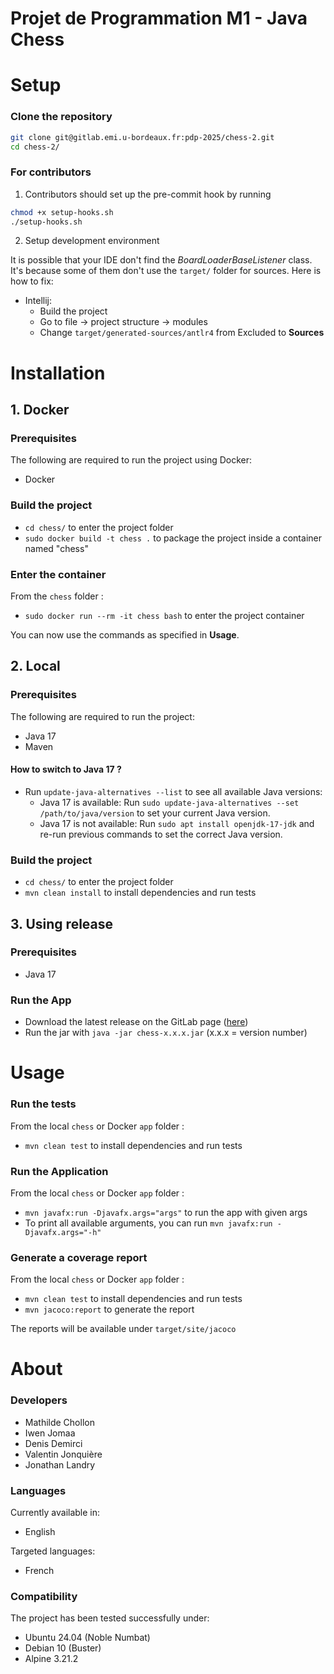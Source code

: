 # Projet de Programmation M1 - Java Chess

# Setup

### Clone the repository
```bash
git clone git@gitlab.emi.u-bordeaux.fr:pdp-2025/chess-2.git
cd chess-2/
```

### For contributors
1. Contributors should set up the pre-commit hook by running
```bash
chmod +x setup-hooks.sh
./setup-hooks.sh
```
2. Setup development environment

It is possible that your IDE don't find the _BoardLoaderBaseListener_ class. It's because
some of them don't use the `target/` folder for sources.
Here is how to fix:

  - Intellij: 
    - Build the project 
    - Go to file -> project structure -> modules
    - Change `target/generated-sources/antlr4` from Excluded to **Sources**

# Installation
## 1. Docker

### Prerequisites
The following are required to run the project using Docker:
- Docker

### Build the project
- `cd chess/` to enter the project folder
- `sudo docker build -t chess .` to package the project inside a container named "chess"

### Enter the container
From the `chess` folder :
- `sudo docker run --rm -it chess bash` to enter the project container

You can now use the commands as specified in **Usage**.

## 2. Local
### Prerequisites
The following are required to run the project:
- Java 17
- Maven

#### How to switch to Java 17 ?
- Run `update-java-alternatives --list` to see all available Java versions:
  - Java 17 is available: Run `sudo update-java-alternatives --set /path/to/java/version` to set your current Java version.
  - Java 17 is not available: Run `sudo apt install openjdk-17-jdk` and re-run previous commands to set the correct Java version.

### Build the project
- `cd chess/` to enter the project folder
- `mvn clean install` to install dependencies and run tests

## 3. Using release
### Prerequisites
- Java 17

### Run the App
- Download the latest release on the GitLab page ([here](https://gitlab.emi.u-bordeaux.fr/pdp-2025/chess-2/-/releases))
- Run the jar with `java -jar chess-x.x.x.jar` (x.x.x = version number)

# Usage

### Run the tests
From the local `chess` or Docker `app` folder :
- `mvn clean test` to install dependencies and run tests

### Run the Application
From the local `chess` or Docker `app` folder :
- `mvn javafx:run -Djavafx.args="args"` to run the app with given args
- To print all available arguments, you can run `mvn javafx:run -Djavafx.args="-h"`

### Generate a coverage report
From the local `chess` or Docker `app` folder :
- `mvn clean test` to install dependencies and run tests
- `mvn jacoco:report` to generate the report

The reports will be available under `target/site/jacoco`

# About

### Developers
- Mathilde Chollon
- Iwen Jomaa
- Denis Demirci
- Valentin Jonquière
- Jonathan Landry

### Languages
Currently available in:
- English

Targeted languages:
- French

### Compatibility
The project has been tested successfully under:
- Ubuntu 24.04 (Noble Numbat)
- Debian 10 (Buster)
- Alpine 3.21.2